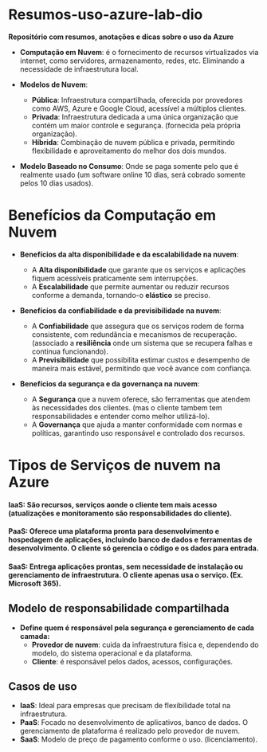 # Resumos-uso-azure-lab-dio
**Repositório com resumos, anotações e dicas sobre o uso da Azure**

* **Computação em Nuvem**: é o fornecimento de recursos virtualizados via internet, como servidores, armazenamento, redes, etc. Eliminando a necessidade de infraestrutura local.
* **Modelos de Nuvem**:
  * **Pública**: Infraestrutura compartilhada, oferecida por provedores como AWS, Azure e Google Cloud, acessível a múltiplos clientes.
  * **Privada**: Infraestrutura dedicada a uma única organização que contém um maior controle e segurança. (fornecida pela própria organização).
  * **Híbrida**: Combinação de nuvem pública e privada, permitindo flexibilidade e aproveitamento do melhor dos dois mundos.

* **Modelo Baseado no Consumo**: Onde se paga somente pelo que é realmente usado (um software online 10 dias, será cobrado somente pelos 10 dias usados).

# Benefícios da Computação em Nuvem
* **Benefícios da alta disponibilidade e da escalabilidade na nuvem**:
  * A **Alta disponibilidade** que garante que os serviços e aplicações fiquem acessíveis praticamente sem interrupções.
  * A **Escalabilidade** que permite aumentar ou reduzir recursos conforme a demanda, tornando-o **elástico** se preciso.

* **Benefícios da confiabilidade e da previsibilidade na nuvem**:
  * A **Confiabilidade** que assegura que os serviços rodem de forma consistente, com redundância e mecanismos de recuperação. (associado a **resiliência** onde um sistema que se recupera falhas e continua funcionando).
  * A **Previsibilidade** que possibilita estimar custos e desempenho de maneira mais estável, permitindo que você avance com confiança.

* **Benefícios da segurança e da governança na nuvem**:
  * A **Segurança** que a nuvem oferece, são ferramentas que atendem às necessidades dos clientes. (mas o cliente tambem tem responsabilidades e entender como melhor utilizá-lo).
  * A **Governança** que ajuda a manter conformidade com normas e políticas, garantindo uso responsável e controlado dos recursos.

# Tipos de Serviços de nuvem na Azure
#### IaaS: São recursos, serviços aonde o cliente tem mais acesso (atualizações e monitoramento são responsabilidades do cliente).
#### PaaS: Oferece uma plataforma pronta para desenvolvimento e hospedagem de aplicações, incluindo banco de dados e ferramentas de desenvolvimento. O cliente só gerencia o código e os dados para entrada.
#### SaaS: Entrega aplicações prontas, sem necessidade de instalação ou gerenciamento de infraestrutura. O cliente apenas usa o serviço. (Ex. Microsoft 365).

## Modelo de responsabilidade compartilhada
* **Define quem é responsável pela segurança e gerenciamento de cada camada:**
  * **Provedor de nuvem**: cuida da infraestrutura física e, dependendo do modelo, do sistema operacional e da plataforma.
  * **Cliente**: é responsável pelos dados, acessos, configurações.

## Casos de uso
* **IaaS**: Ideal para empresas que precisam de flexibilidade total na infraestrutura.
* **PaaS**: Focado no desenvolvimento de aplicativos, banco de dados. O gerenciamento de plataforma é realizado pelo provedor de nuvem.
* **SaaS**: Modelo de preço de pagamento conforme o uso. (licenciamento).
